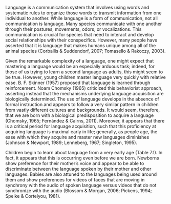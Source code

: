 Language is a communication system that involves using words and systematic rules to organize those
words to transmit information from one individual to another. While language is a form of
communication, not all communication is language. Many species communicate with one another through
their postures, movements, odors, or vocalizations. This communication is crucial for species that need to
interact and develop social relationships with their conspecifics. However, many people have asserted that
it is language that makes humans unique among all of the animal species (Corballis & Suddendorf, 2007;
Tomasello & Rakoczy, 2003).

Given the remarkable complexity of a language, one might expect that mastering a language would
be an especially arduous task; indeed, for those of us trying to learn a second language as adults, this
might seem to be true. However, young children master language very quickly with relative ease. B. F.
Skinner (1957) proposed that language is learned through reinforcement. Noam Chomsky (1965) criticized
this behaviorist approach, asserting instead that the mechanisms underlying language acquisition are
biologically determined. The use of language develops in the absence of formal instruction and appears
to follow a very similar pattern in children from vastly different cultures and backgrounds. It would
seem, therefore, that we are born with a biological predisposition to acquire a language (Chomsky, 1965;
Fernández & Cairns, 2011). Moreover, it appears that there is a critical period for language acquisition,
such that this proficiency at acquiring language is maximal early in life; generally, as people age, the ease
with which they acquire and master new languages diminishes (Johnson & Newport, 1989; Lenneberg,
1967; Singleton, 1995).

Children begin to learn about language from a very early age (Table 7.1). In fact, it appears that this is
occurring even before we are born. Newborns show preference for their mother’s voice and appear to be
able to discriminate between the language spoken by their mother and other languages. Babies are also
attuned to the languages being used around them and show preferences for videos of faces that are moving
in synchrony with the audio of spoken language versus videos that do not synchronize with the audio
(Blossom & Morgan, 2006; Pickens, 1994; Spelke & Cortelyou, 1981).
